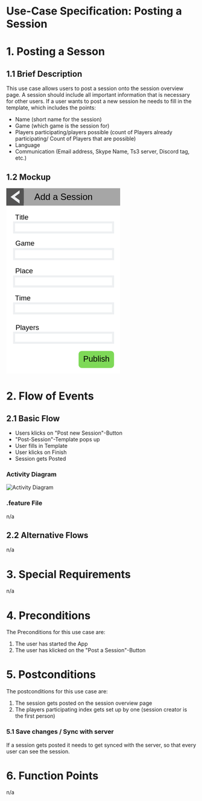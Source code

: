 # Use-Case Specification: Posting a Session

# 1. Posting a Sesson

## 1.1 Brief Description
This use case allows users to post a session onto the session overview page. A session should include all important information that is necessary for other users. If a user wants to post a new session he needs to fill in the template, which includes the points:
- Name (short name for the session)
- Game (which game is the session for)
- Players participating/players possible (count of Players already participating/ Count of Players that are possible)
- Language 
- Communication (Email address, Skype Name, Ts3 server, Discord tag, etc.)

## 1.2 Mockup 
![Mockup Post a Session](../mockups/post_a_session_mockup.png)

# 2. Flow of Events

## 2.1 Basic Flow
- Users klicks on "Post new Session"-Button
- "Post-Session"-Template pops up
- User fills in Template
- User klicks on Finish
- Session gets Posted

### Activity Diagram
![Activity Diagram](../activity_diagrams/UCD1_Posting_a_Session.png)

### .feature File
n/a


## 2.2 Alternative Flows
n/a

# 3. Special Requirements
n/a

# 4. Preconditions
The Preconditions for this use case are:
1. The user has started the App
2. The user has klicked on the "Post a Session"-Button

# 5. Postconditions
The postconditions for this use case are:
1. The session gets posted on the session overview page
2. The players participating index gets set up by one (session creator is the first person)

### 5.1 Save changes / Sync with server

If a session gets posted it needs to get synced with the server, so that every user can see the session.


# 6. Function Points
n/a